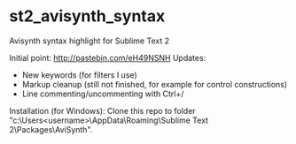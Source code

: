 st2_avisynth_syntax
===================

Avisynth syntax highlight for Sublime Text 2

Initial point: http://pastebin.com/eH49NSNH
Updates: 
 * New keywords (for filters I use)
 * Markup cleanup (still not finished, for example for control constructions)
 * Line commenting/uncommenting with Ctrl+/

Installation (for Windows):
 Clone this repo to folder "c:\Users\<username>\AppData\Roaming\Sublime Text 2\Packages\AviSynth".